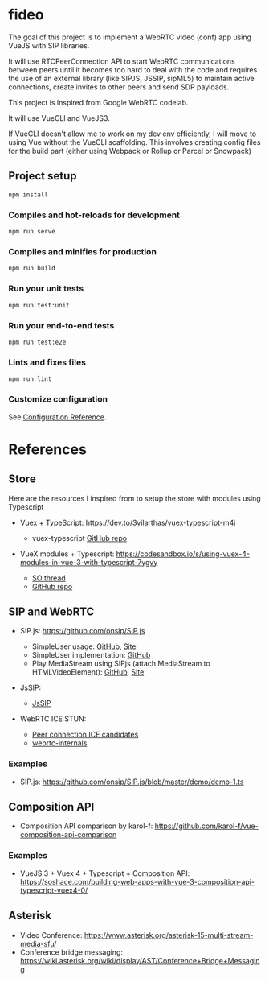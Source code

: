 # fideo

The goal of this project is to implement a WebRTC video (conf) app using VueJS with SIP libraries.

It will use RTCPeerConnection API to start WebRTC communications between peers until it becomes too hard to deal with the code and requires the use of an external library (like SIPJS, JSSIP, sipML5) to maintain active connections, create invites to other peers and send SDP payloads.

This project is inspired from Google WebRTC codelab.

It will use VueCLI and VueJS3.

If VueCLI doesn't allow me to work on my dev env efficiently, I will move to using Vue without the VueCLI scaffolding.
This involves creating config files for the build part (either using Webpack or Rollup or Parcel or Snowpack)

## Project setup

```
npm install
```

### Compiles and hot-reloads for development

```
npm run serve
```

### Compiles and minifies for production

```
npm run build
```

### Run your unit tests

```
npm run test:unit
```

### Run your end-to-end tests

```
npm run test:e2e
```

### Lints and fixes files

```
npm run lint
```

### Customize configuration

See [Configuration Reference](https://cli.vuejs.org/config/).

# References

## Store

Here are the resources I inspired from to setup the store with modules using Typescript

- Vuex + TypeScript: https://dev.to/3vilarthas/vuex-typescript-m4j

  - vuex-typescript [GitHub repo](https://github.com/andrewvasilchuk/vuex-typescript/)

- VueX modules + Typescript: https://codesandbox.io/s/using-vuex-4-modules-in-vue-3-with-typescript-7ygvy

  - [SO thread](https://stackoverflow.com/questions/64080549/using-vuex-4-modules-in-vue-3-with-typescript-and-how-to-fix-cyclical-dependenc)
  - [GitHub repo](https://github.com/ux-engineer/using-vuex-4-modules-in-vue3-with-typescript)

## SIP and WebRTC

- SIP.js: https://github.com/onsip/SIP.js

  - SimpleUser usage: [GitHub](https://github.com/onsip/SIP.js/blob/master/docs/simple-user.md), [Site](https://sipjs.com/guides/simple-user/)
  - SimpleUser implementation: [GitHub](https://github.com/onsip/SIP.js/blob/5555a9811f33df1f1461c9094a59b82307b25405/src/platform/web/simple-user/simple-user.ts)
  - Play MediaStream using SIPjs (attach MediaStream to HTMLVideoElement): [GitHub](https://github.com/onsip/SIP.js/blob/master/docs/session-description-handler.md#how-do-i-play-the-local-and-remote-mediastream), [Site](https://sipjs.com/guides/attach-media/)

- JsSIP:

  - [JsSIP](https://github.com/versatica/JsSIP)

- WebRTC ICE STUN:
  - [Peer connection ICE candidates](https://webrtc.github.io/samples/src/content/peerconnection/trickle-ice/)
  - [webrtc-internals](chrome://webrtc-internals)

### Examples

- SIP.js: https://github.com/onsip/SIP.js/blob/master/demo/demo-1.ts

## Composition API

- Composition API comparison by karol-f: https://github.com/karol-f/vue-composition-api-comparison

### Examples

- VueJS 3 + Vuex 4 + Typescript + Composition API: https://soshace.com/building-web-apps-with-vue-3-composition-api-typescript-vuex4-0/

## Asterisk

- Video Conference: https://www.asterisk.org/asterisk-15-multi-stream-media-sfu/
- Conference bridge messaging: https://wiki.asterisk.org/wiki/display/AST/Conference+Bridge+Messaging

